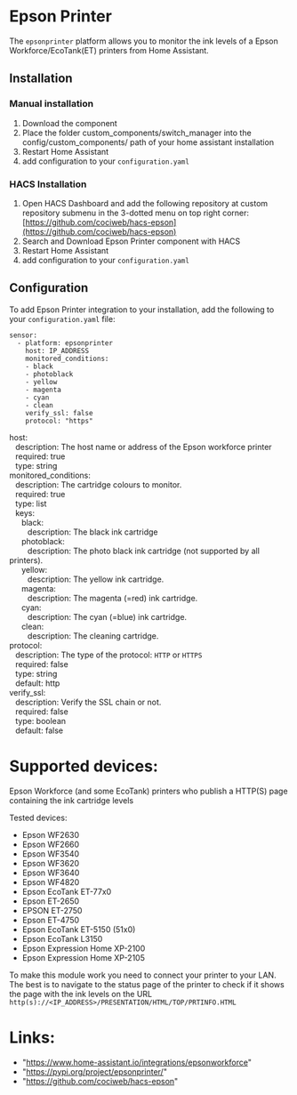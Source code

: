 # **Epson Printer**
The `epsonprinter` platform allows you to monitor the ink levels of a Epson Workforce/EcoTank(ET) printers from Home
Assistant.

## Installation
### Manual installation
1) Download the component
2) Place the folder custom_components/switch_manager into the config/custom_components/ path of your home assistant installation
3) Restart Home Assistant
4) add configuration to your `configuration.yaml`

### HACS Installation
1) Open HACS Dashboard and add the following repository at custom repository submenu in the 3-dotted menu on top right corner: [https://github.com/cociweb/hacs-epson](https://github.com/cociweb/hacs-epson)
2) Search and Download Epson Printer component with HACS
4) Restart Home Assistant
5) add configuration to your `configuration.yaml`

## Configuration
To add Epson Printer integration to your installation, add the following to your `configuration.yaml` file:

```
sensor:
  - platform: epsonprinter
    host: IP_ADDRESS
    monitored_conditions:
    - black
    - photoblack
    - yellow
    - magenta
    - cyan
    - clean
    verify_ssl: false
    protocol: "https"
```


host:<br>
&ensp; description: The host name or address of the Epson workforce printer<br>
&ensp; required: true<br>
&ensp; type: string <br>
monitored_conditions:<br>
&ensp; description: The cartridge colours to monitor.<br>
&ensp; required: true<br>
&ensp; type: list<br>
&ensp; keys:<br>
&ensp; &ensp; black:<br>
&ensp; &ensp; &ensp; description: The black ink cartridge<br>
&ensp; &ensp; photoblack:<br>
&ensp; &ensp; &ensp; description: The photo black ink cartridge (not supported by all printers).<br>
&ensp; &ensp; yellow:<br>
&ensp; &ensp; &ensp; description: The yellow ink cartridge.<br>
&ensp; &ensp; magenta:<br>
&ensp; &ensp; &ensp; description: The magenta (=red) ink cartridge.<br>
&ensp; &ensp; cyan:<br>
&ensp; &ensp; &ensp; description: The cyan (=blue) ink cartridge.<br>
&ensp; &ensp; clean:<br>
&ensp; &ensp; &ensp; description: The cleaning cartridge.<br>
protocol:<br>
&ensp; description: The type of the protocol: `HTTP` or `HTTPS`<br>
&ensp; required: false<br>
&ensp; type: string<br>
&ensp; default: http<br>
verify_ssl:<br>
&ensp; description: Verify the SSL chain or not.<br>
&ensp; required: false<br>
&ensp; type: boolean<br>
&ensp; default: false<br>


# Supported devices:

Epson Workforce (and some EcoTank) printers who publish a HTTP(S) page containing the ink cartridge levels

Tested devices:
- Epson WF2630
- Epson WF2660
- Epson WF3540
- Epson WF3620
- Epson WF3640
- Epson WF4820
- Epson EcoTank ET-77x0
- Epson ET-2650
- EPSON ET-2750
- Epson ET-4750
- Epson EcoTank ET-5150 (51x0)
- Epson EcoTank L3150
- Epson Expression Home XP-2100
- Epson Expression Home XP-2105

To make this module work you need to connect your printer to your LAN.
The best is to navigate to the status page of the printer to check if it shows the page with the ink levels on the URL `http(s)://<IP_ADDRESS>/PRESENTATION/HTML/TOP/PRTINFO.HTML`

# Links:
 - "https://www.home-assistant.io/integrations/epsonworkforce"
 - "https://pypi.org/project/epsonprinter/"
 - "https://github.com/cociweb/hacs-epson"
